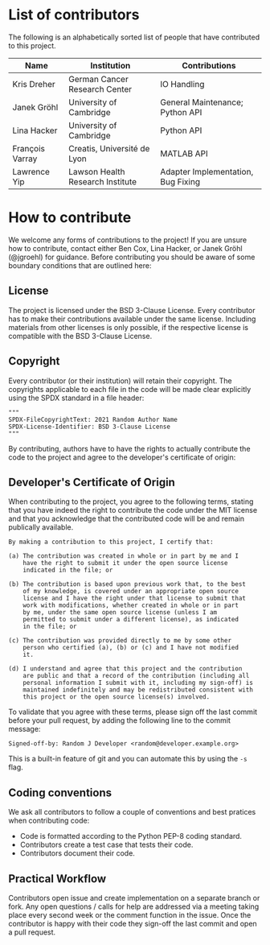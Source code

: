 
# List of contributors

The following is an alphabetically sorted list of
people that have contributed to this project.

| Name | Institution | Contributions |
| ---- | --- | ------------- |
| Kris Dreher | German Cancer Research Center | IO Handling |
| Janek Gröhl | University of Cambridge | General Maintenance; Python API |
| Lina Hacker | University of Cambridge | Python API |
| François Varray | Creatis, Université de Lyon | MATLAB API |
| Lawrence Yip | Lawson Health Research Institute | Adapter Implementation, Bug Fixing |

# How to contribute

We welcome any forms of contributions to the project!
If you are unsure how to contribute, contact either Ben Cox, Lina Hacker, or
Janek Gröhl (@jgroehl) for guidance. Before contributing you should be aware of
some boundary conditions that are outlined here:

## License
The project is licensed under the BSD 3-Clause License.
Every contributor has to make their contributions available under the same license.
Including materials from other licenses is only possible, if the respective license is
compatible with the BSD 3-Clause License.

## Copyright
Every contributor (or their institution) will retain their copyright.
The copyrights applicable to each file in the code will be made clear 
explicitly using the SPDX standard in a file header:

    """
    SPDX-FileCopyrightText: 2021 Random Author Name
    SPDX-License-Identifier: BSD 3-Clause License
    """

By contributing, authors have to have the rights to actually 
contribute the code to the project and agree to the developer's
certificate of origin:

## Developer's Certificate of Origin

When contributing to the project, you agree to the following terms,
stating that you have indeed the right to contribute the code
under the MIT license and that you acknowledge that the contributed
code will be and remain publically available.

    By making a contribution to this project, I certify that:

    (a) The contribution was created in whole or in part by me and I
        have the right to submit it under the open source license
        indicated in the file; or

    (b) The contribution is based upon previous work that, to the best
        of my knowledge, is covered under an appropriate open source
        license and I have the right under that license to submit that
        work with modifications, whether created in whole or in part
        by me, under the same open source license (unless I am
        permitted to submit under a different license), as indicated
        in the file; or

    (c) The contribution was provided directly to me by some other
        person who certified (a), (b) or (c) and I have not modified
        it.

    (d) I understand and agree that this project and the contribution
	    are public and that a record of the contribution (including all
	    personal information I submit with it, including my sign-off) is
	    maintained indefinitely and may be redistributed consistent with
	    this project or the open source license(s) involved.

To validate that you agree with these terms, please sign off the last commit
before your pull request, by adding the following line to the commit message:

    Signed-off-by: Random J Developer <random@developer.example.org>

This is a built-in feature of git and you can automate this by using the `-s` flag.

## Coding conventions

We ask all contributors to follow a couple of conventions and best pratices when contributing code:
- Code is formatted according to the Python PEP-8 coding standard.
- Contributors create a test case that tests their code.
- Contributors document their code.

## Practical Workflow

Contributors open issue and create implementation on a separate branch or fork.
Any open questions / calls for help are addressed via a meeting taking place every second week or the comment function in the issue.
Once the contributor is happy with their code they sign-off the last commit and open a pull request.

